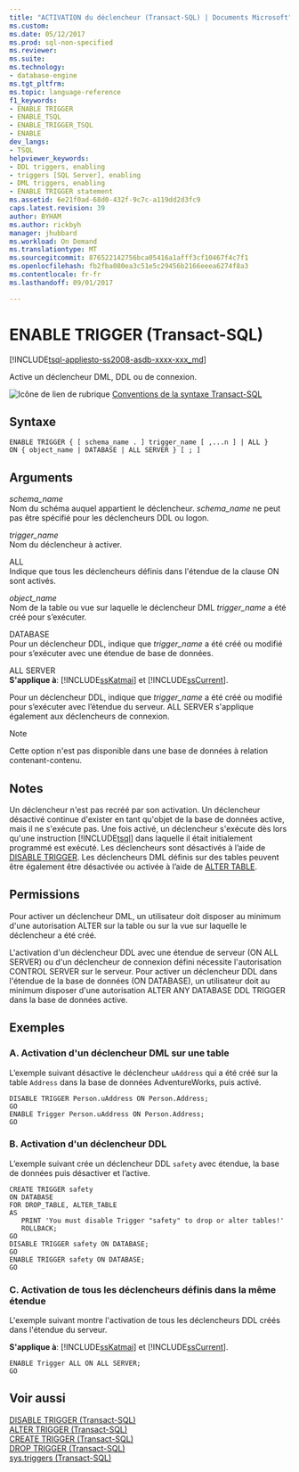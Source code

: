 ```yaml
---
title: "ACTIVATION du déclencheur (Transact-SQL) | Documents Microsoft"
ms.custom: 
ms.date: 05/12/2017
ms.prod: sql-non-specified
ms.reviewer: 
ms.suite: 
ms.technology:
- database-engine
ms.tgt_pltfrm: 
ms.topic: language-reference
f1_keywords:
- ENABLE TRIGGER
- ENABLE_TSQL
- ENABLE_TRIGGER_TSQL
- ENABLE
dev_langs:
- TSQL
helpviewer_keywords:
- DDL triggers, enabling
- triggers [SQL Server], enabling
- DML triggers, enabling
- ENABLE TRIGGER statement
ms.assetid: 6e21f0ad-68d0-432f-9c7c-a119dd2d3fc9
caps.latest.revision: 39
author: BYHAM
ms.author: rickbyh
manager: jhubbard
ms.workload: On Demand
ms.translationtype: MT
ms.sourcegitcommit: 876522142756bca05416a1afff3cf10467f4c7f1
ms.openlocfilehash: fb2fba080ea3c51e5c29456b2166eeea6274f8a3
ms.contentlocale: fr-fr
ms.lasthandoff: 09/01/2017

---
```

# <a name="enable-trigger-transact-sql"></a>ENABLE TRIGGER (Transact-SQL)
[!INCLUDE[tsql-appliesto-ss2008-asdb-xxxx-xxx_md](../../includes/tsql-appliesto-ss2008-asdb-xxxx-xxx-md.md)]

  Active un déclencheur DML, DDL ou de connexion.  
  
 ![Icône de lien de rubrique](../../database-engine/configure-windows/media/topic-link.gif "Icône lien de rubrique") [Conventions de la syntaxe Transact-SQL](../../t-sql/language-elements/transact-sql-syntax-conventions-transact-sql.md)  
  
## <a name="syntax"></a>Syntaxe  
  
```  
ENABLE TRIGGER { [ schema_name . ] trigger_name [ ,...n ] | ALL }  
ON { object_name | DATABASE | ALL SERVER } [ ; ]  
```  
  
## <a name="arguments"></a>Arguments  
 *schema_name*  
 Nom du schéma auquel appartient le déclencheur. *schema_name* ne peut pas être spécifié pour les déclencheurs DDL ou logon.  
  
 *trigger_name*  
 Nom du déclencheur à activer.  
  
 ALL  
 Indique que tous les déclencheurs définis dans l'étendue de la clause ON sont activés.  
  
 *object_name*  
 Nom de la table ou vue sur laquelle le déclencheur DML *trigger_name* a été créé pour s’exécuter.  
  
 DATABASE  
 Pour un déclencheur DDL, indique que *trigger_name* a été créé ou modifié pour s’exécuter avec une étendue de base de données.  
  
 ALL SERVER  
 **S'applique à**: [!INCLUDE[ssKatmai](../../includes/sskatmai-md.md)] et [!INCLUDE[ssCurrent](../../includes/sscurrent-md.md)].  
  
 Pour un déclencheur DDL, indique que *trigger_name* a été créé ou modifié pour s’exécuter avec l’étendue du serveur. ALL SERVER s'applique également aux déclencheurs de connexion.  
  
> [!NOTE]  
>  Cette option n'est pas disponible dans une base de données à relation contenant-contenu.  
  
## <a name="remarks"></a>Notes  
 Un déclencheur n'est pas recréé par son activation. Un déclencheur désactivé continue d'exister en tant qu'objet de la base de données active, mais il ne s'exécute pas. Une fois activé, un déclencheur s'exécute dès lors qu'une instruction [!INCLUDE[tsql](../../includes/tsql-md.md)] dans laquelle il était initialement programmé est exécuté. Les déclencheurs sont désactivés à l’aide de [DISABLE TRIGGER](../../t-sql/statements/disable-trigger-transact-sql.md). Les déclencheurs DML définis sur des tables peuvent être également être désactivée ou activée à l’aide de [ALTER TABLE](../../t-sql/statements/alter-table-transact-sql.md).  
  
## <a name="permissions"></a>Permissions  
 Pour activer un déclencheur DML, un utilisateur doit disposer au minimum d'une autorisation ALTER sur la table ou sur la vue sur laquelle le déclencheur a été créé.  
  
 L'activation d'un déclencheur DDL avec une étendue de serveur (ON ALL SERVER) ou d'un déclencheur de connexion défini nécessite l'autorisation CONTROL SERVER sur le serveur. Pour activer un déclencheur DDL dans l'étendue de la base de données (ON DATABASE), un utilisateur doit au minimum disposer d'une autorisation ALTER ANY DATABASE DDL TRIGGER dans la base de données active.  
  
## <a name="examples"></a>Exemples  
  
### <a name="a-enabling-a-dml-trigger-on-a-table"></a>A. Activation d'un déclencheur DML sur une table  
 L’exemple suivant désactive le déclencheur `uAddress` qui a été créé sur la table `Address` dans la base de données AdventureWorks, puis activé.  
  
```  
DISABLE TRIGGER Person.uAddress ON Person.Address;  
GO  
ENABLE Trigger Person.uAddress ON Person.Address;  
GO  
```  
  
### <a name="b-enabling-a-ddl-trigger"></a>B. Activation d'un déclencheur DDL  
 L’exemple suivant crée un déclencheur DDL `safety` avec étendue, la base de données puis désactiver et l’active.  
  
```  
CREATE TRIGGER safety   
ON DATABASE   
FOR DROP_TABLE, ALTER_TABLE   
AS   
   PRINT 'You must disable Trigger "safety" to drop or alter tables!'   
   ROLLBACK;  
GO  
DISABLE TRIGGER safety ON DATABASE;  
GO  
ENABLE TRIGGER safety ON DATABASE;  
GO  
```  
  
### <a name="c-enabling-all-triggers-that-were-defined-with-the-same-scope"></a>C. Activation de tous les déclencheurs définis dans la même étendue  
 L'exemple suivant montre l'activation de tous les déclencheurs DDL créés dans l'étendue du serveur.  
  
**S'applique à**: [!INCLUDE[ssKatmai](../../includes/sskatmai-md.md)] et [!INCLUDE[ssCurrent](../../includes/sscurrent-md.md)].  
  
```  
ENABLE Trigger ALL ON ALL SERVER;  
GO  
```  
  
## <a name="see-also"></a>Voir aussi  
 [DISABLE TRIGGER &#40;Transact-SQL&#41;](../../t-sql/statements/disable-trigger-transact-sql.md)   
 [ALTER TRIGGER &#40;Transact-SQL&#41;](../../t-sql/statements/alter-trigger-transact-sql.md)   
 [CREATE TRIGGER &#40;Transact-SQL&#41;](../../t-sql/statements/create-trigger-transact-sql.md)   
 [DROP TRIGGER &#40;Transact-SQL&#41;](../../t-sql/statements/drop-trigger-transact-sql.md)   
 [sys.triggers &#40;Transact-SQL&#41;](../../relational-databases/system-catalog-views/sys-triggers-transact-sql.md)  
  
  

